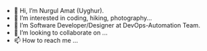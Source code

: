 - 👋 Hi, I’m Nurgul Amat (Uyghur).
- 👀 I’m interested in coding, hiking, photography...
- 🌱 I’m Software Developer/Designer at DevOps-Automation Team.
- 💞️ I’m looking to collaborate on ...
- 📫 How to reach me ...

<!---
nurgul212/nurgul212 is a ✨ special ✨ repository because its `README.md` (this file) appears on your GitHub profile.
You can click the Preview link to take a look at your changes.
--->
